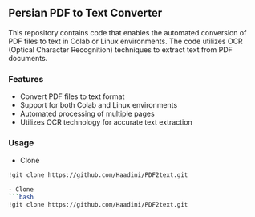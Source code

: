 ## Persian PDF to Text Converter

This repository contains code that enables the automated conversion of PDF files to text in Colab or Linux environments. The code utilizes OCR (Optical Character Recognition) techniques to extract text from PDF documents.

### Features

- Convert PDF files to text format
- Support for both Colab and Linux environments
- Automated processing of multiple pages
- Utilizes OCR technology for accurate text extraction

### Usage

- Clone
```bash
!git clone https://github.com/Haadini/PDF2text.git

- Clone
```bash
!git clone https://github.com/Haadini/PDF2text.git
